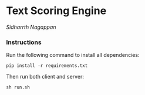 # Text Scoring Engine
*Sidharrth Nagappan*
### Instructions

Run the following command to install all dependencies:
```
pip install -r requirements.txt
```

Then run both client and server:
```
sh run.sh
```